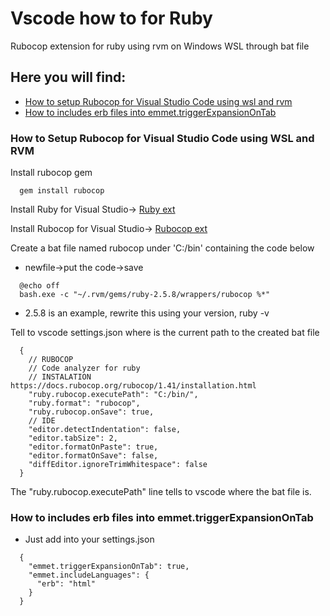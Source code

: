 # Vscode how to for Ruby
Rubocop extension for ruby using rvm on Windows WSL through bat file 

## Here you will find:
- [How to setup Rubocop for Visual Studio Code using wsl and rvm](https://github.com/vishhnu-dev/vs-code-settings#how-to-setup-rubocop-for-visual-studio-code-using-wsl-and-rvm)
- [How to includes erb files into emmet.triggerExpansionOnTab](https://github.com/vishhnu-dev/vs-code-settings#how-to-includes-erb-files-into-emmettriggerexpansionontab)

### How to Setup Rubocop for Visual Studio Code using WSL and RVM
  Install rubocop gem
  ```console
    gem install rubocop
  ```
  Install Ruby for Visual Studio-> [Ruby ext](https://marketplace.visualstudio.com/items?itemName=rebornix.Ruby)
  
  Install Rubocop for Visual Studio-> [Rubocop ext](https://marketplace.visualstudio.com/items?itemName=misogi.ruby-rubocop)

  Create a bat file named rubocop under 'C:/bin' containing the code below
  * newfile->put the code->save

  ```console
    @echo off
    bash.exe -c "~/.rvm/gems/ruby-2.5.8/wrappers/rubocop %*"
  ```

  * 2.5.8 is an example, rewrite this using your version, ruby -v

  Tell to vscode settings.json where is the current path to the created bat file
  ```console
    {
      // RUBOCOP
      // Code analyzer for ruby
      // INSTALATION https://docs.rubocop.org/rubocop/1.41/installation.html
      "ruby.rubocop.executePath": "C:/bin/",
      "ruby.format": "rubocop",
      "ruby.rubocop.onSave": true,
      // IDE
      "editor.detectIndentation": false,
      "editor.tabSize": 2,
      "editor.formatOnPaste": true,
      "editor.formatOnSave": false,
      "diffEditor.ignoreTrimWhitespace": false
    }
  ```
  The "ruby.rubocop.executePath" line tells to vscode where the bat file is.
  
### How to includes erb files into emmet.triggerExpansionOnTab
- Just add into your settings.json
```console
  {
    "emmet.triggerExpansionOnTab": true,
    "emmet.includeLanguages": {
      "erb": "html"
    }
  }
```
